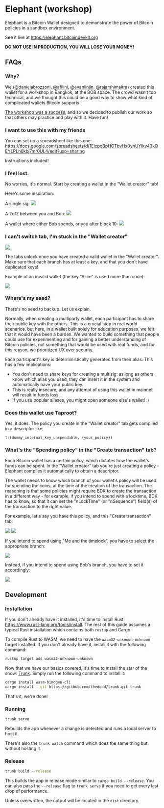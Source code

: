 # Elephant (workshop)

Elephant is a Bitcoin Wallet designed to demonstrate the power of Bitcoin policies in a sandbox environment.

See it live at https://elephant.bitcoindevkit.org

**DO NOT USE IN PRODUCTION, YOU WILL LOSE YOUR MONEY!**

## FAQs

### Why?

We ([@danielabrozzoni](https://github.com/danielabrozzoni), [@afilini](https://github.com/afilini), [@evanlinjin](https://github.com/evanlinjin), [@rajarshimaitra](https://github.com/rajarshimaitra)) created this wallet for a workshop in Bangkok, at the BOB space. The crowd wasn't too technical, and we thought this could be a good way to show what kind of complicated wallets Bitcoin supports.

[The workshop was a success](https://twitter.com/PlebPiccoloJr/status/1601612531831025665), and so we decided to publish our work so that others may practice and play with it. Have fun!

### I want to use this with my friends

You can set up a spreadsheet like this one:
https://docs.google.com/spreadsheets/d/1EicpoBpHOTbvHx0yhUYlkv43kQEYLPLn0kbj7mr0UL4/edit?usp=sharing

Instructions included!

### I feel lost.

No worries, it's normal. Start by creating a wallet in the "Wallet creator" tab!

Here's some inspiration:

A single sig:
![](img/singlesig.png)

A 2of2 between you and Bob:
![](img/multisig.png)

A wallet where either Bob spends, or you after block 10:
![](img/complicated_wallet.png)

### I can't switch tab, I'm stuck in the "Wallet creator"
![](img/tabs.png)

The tabs unlock once you have created a valid wallet in the "Wallet creator". Make sure that each branch has at least a key, and that you don't have duplicated keys!

Example of an invalid wallet (the key "Alice" is used more than once):

![](img/duplicate_alice.png)

### Where's my seed?

There's no seed to backup. Let us explain.

Normally, when creating a multiparty wallet, each participant has to share their public key with the others. This is a crucial step in real world scenarios, but here, in a wallet built solely for education purposes, we felt that it would have been a burden. We wanted to build something that people could use for experimenting and for gaining a better understanding of Bitcoin policies, not something that would be used with real funds, and for this reason, we prioritized UX over security.

Each participant's key is deterministically generated from their alias. This has a few implications:
- You don't need to share keys for creating a multisig: as long as others know which alias you used, they can insert it in the system and automatically have your public key.
- This is really insecure, and any attempt of using this wallet in mainnet will result in funds loss.
- If you use popular aliases, you might open someone else's wallet! :)

### Does this wallet use Taproot?

Yes, it does. The policy you create in the "Wallet creator" tab gets compiled in a descriptor like:
```
tr(dummy_internal_key_unspendable, {your_policy})
```

### What's the "Spending policy" in the "Create transaction" tab?

Each Bitcoin wallet has a certain policy, which dictates how the wallet's funds can be spent. In the "Wallet creator" tab you're just creating a policy - Elephant compiles it automatically to obtain a descriptor.

The wallet needs to know which branch of your wallet's policy will be used for spending the coins, at the time of the creation of the transaction. The reasoning is that some policies might require BDK to create the transaction in a different way - for example, if you intend to spend with a locktime, BDK has to know, so that it can set the "nLockTime" (or "nSequence") field(s) of the transaction to the right value.

For example, let's say you have this policy, and this "Create transaction" tab:

![](img/complicated_wallet.png)
![](img/complicated_wallet_spend.png)

If you intend to spend using "Me and the timelock", you have to select the appropriate branch:

![](img/complicated_wallet_me_and_timelock.png)

Instead, if you intend to spend using Bob's branch, you have to set it accordingly:

![](img/complicated_wallet_bob.png)

## Development

### Installation

If you don't already have it installed, it's time to install Rust: <https://www.rust-lang.org/tools/install>.
The rest of this guide assumes a typical Rust installation which contains both `rustup` and Cargo.

To compile Rust to WASM, we need to have the `wasm32-unknown-unknown` target installed.
If you don't already have it, install it with the following command:

```bash
rustup target add wasm32-unknown-unknown
```

Now that we have our basics covered, it's time to install the star of the show: [Trunk].
Simply run the following command to install it:

```bash
cargo install wasm-bindgen-cli
cargo install --git https://github.com/thedodd/trunk.git trunk
```

That's it, we're done!

### Running

```bash
trunk serve
```

Rebuilds the app whenever a change is detected and runs a local server to host it.

There's also the `trunk watch` command which does the same thing but without hosting it.

### Release

```bash
trunk build --release
```

This builds the app in release mode similar to `cargo build --release`.
You can also pass the `--release` flag to `trunk serve` if you need to get every last drop of performance.

Unless overwritten, the output will be located in the `dist` directory.

[trunk]: https://github.com/thedodd/trunk
